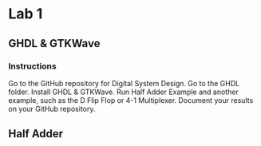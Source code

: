 # Lab 1
## GHDL & GTKWave
### Instructions
Go to the GitHub repository for Digital System Design. Go to the GHDL folder. Install GHDL & GTKWave. Run Half Adder Example and another example, such as the D Flip Flop or 4-1 Multiplexer. Document your results on your GitHub repository.

## Half Adder
